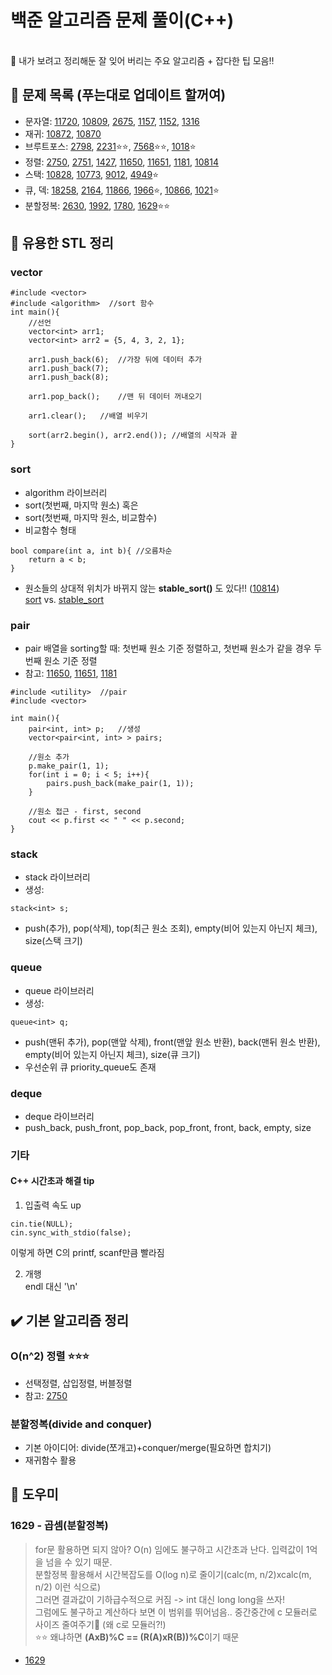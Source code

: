# 백준 알고리즘 문제 풀이(C++)
<br>
👀 내가 보려고 정리해둔 잘 잊어 버리는 주요 알고리즘 + 잡다한 팁 모음‼️

## 🔄 문제 목록 (푸는대로 업데이트 할꺼여)
- 문자열: [11720](https://github.com/dldbdud314/ps-study/blob/master/11720.cpp), [10809](https://github.com/dldbdud314/ps-study/blob/master/10809.cpp), [2675](https://github.com/dldbdud314/ps-study/blob/master/2675.cpp), [1157](https://github.com/dldbdud314/ps-study/blob/master/1157.cpp), [1152](https://github.com/dldbdud314/ps-study/blob/master/1152.cpp), [1316](https://github.com/dldbdud314/ps-study/blob/master/1316.cpp)
- 재귀: [10872](https://github.com/dldbdud314/ps-study/blob/master/10872.cpp), [10870](https://github.com/dldbdud314/ps-study/blob/master/10870.cpp)
- 브루트포스: [2798](https://github.com/dldbdud314/ps-study/blob/master/2798.cpp), [2231](https://github.com/dldbdud314/ps-study/blob/master/2231.cpp)⭐️⭐️, [7568](https://github.com/dldbdud314/ps-study/blob/master/7568.cpp)⭐️⭐️, [1018](https://github.com/dldbdud314/ps-study/blob/master/1018.cpp)⭐️
- 정렬: [2750](https://github.com/dldbdud314/ps-study/blob/master/2750.cpp), [2751](https://github.com/dldbdud314/ps-study/blob/master/2751.cpp), [1427](https://github.com/dldbdud314/ps-study/blob/master/1427.cpp), [11650](https://github.com/dldbdud314/ps-study/blob/master/11650.cpp), [11651](https://github.com/dldbdud314/ps-study/blob/master/11651.cpp), [1181](https://github.com/dldbdud314/ps-study/blob/master/1181.cpp), [10814](https://github.com/dldbdud314/ps-study/blob/master/10814.cpp)
- 스택: [10828](https://github.com/dldbdud314/ps-study/blob/master/10828.cpp), [10773](https://github.com/dldbdud314/ps-study/blob/master/10773.cpp), [9012](https://github.com/dldbdud314/ps-study/blob/master/9012.cpp), [4949](https://github.com/dldbdud314/ps-study/blob/master/4949.cpp)⭐️
- 큐, 덱: [18258](https://github.com/dldbdud314/ps-study/blob/master/18258.cpp), [2164](https://github.com/dldbdud314/ps-study/blob/master/2164.cpp), [11866](https://github.com/dldbdud314/ps-study/blob/master/11866.cpp), [1966](https://github.com/dldbdud314/ps-study/blob/master/1966.cpp)⭐️, [10866](https://github.com/dldbdud314/ps-study/blob/master/10866.cpp), [1021](https://github.com/dldbdud314/ps-study/blob/master/1021.cpp)⭐️
- 분할정복: [2630](https://github.com/dldbdud314/ps-study/blob/master/2630.cpp), [1992](https://github.com/dldbdud314/ps-study/blob/master/1992.cpp), [1780](https://github.com/dldbdud314/ps-study/blob/master/1780.cpp), [1629](https://github.com/dldbdud314/ps-study/blob/master/1629.cpp)⭐️⭐️

## 🔑 유용한 STL 정리
### vector
```
#include <vector>
#include <algorithm>  //sort 함수
int main(){
    //선언
    vector<int> arr1;
    vector<int> arr2 = {5, 4, 3, 2, 1};
    
    arr1.push_back(6);  //가장 뒤에 데이터 추가
    arr1.push_back(7);
    arr1.push_back(8);
    
    arr1.pop_back();    //맨 뒤 데이터 꺼내오기
    
    arr1.clear();   //배열 비우기
    
    sort(arr2.begin(), arr2.end()); //배열의 시작과 끝 
}
```

### sort
- algorithm 라이브러리 
- sort(첫번째, 마지막 원소) 혹은
- sort(첫번째, 마지막 원소, 비교함수)
- 비교함수 형태
```
bool compare(int a, int b){ //오름차순
    return a < b;
}
```
- 원소들의 상대적 위치가 바뀌지 않는 **stable_sort()** 도 있다!! ([10814](https://github.com/dldbdud314/ps-study/blob/master/10814.cpp))<br>
[sort](http://www.cplusplus.com/reference/algorithm/sort/) vs.
[stable_sort](http://www.cplusplus.com/reference/algorithm/stable_sort/)

### pair

- pair 배열을 sorting할 때: 첫번째 원소 기준 정렬하고, 첫번째 원소가 같을 경우 두번째 원소 기준 정렬
- 참고: [11650](https://github.com/dldbdud314/ps-study/blob/master/11650.cpp), [11651](https://github.com/dldbdud314/ps-study/blob/master/11651.cpp), [1181](https://github.com/dldbdud314/ps-study/blob/master/1181.cpp)
```
#include <utility>  //pair
#include <vector>

int main(){
    pair<int, int> p;   //생성
    vector<pair<int, int> > pairs;
    
    //원소 추가
    p.make_pair(1, 1);
    for(int i = 0; i < 5; i++){
        pairs.push_back(make_pair(1, 1));
    }
    
    //원소 접근 - first, second
    cout << p.first << " " << p.second;
}
```

### stack
- stack 라이브러리
- 생성:
```
stack<int> s;
```
- push(추가), pop(삭제), top(최근 원소 조회), empty(비어 있는지 아닌지 체크), size(스택 크기)

### queue
- queue 라이브러리
- 생성:
```
queue<int> q;
```
- push(맨뒤 추가), pop(맨앞 삭제), front(맨앞 원소 반환), back(맨뒤 원소 반환), empty(비어 있는지 아닌지 체크), size(큐 크기)
- 우선순위 큐 priority_queue도 존재

### deque
- deque 라이브러리
- push_back, push_front, pop_back, pop_front, front, back, empty, size 

### 기타
#### C++ 시간초과 해결 tip
1. 입출력 속도 up
```
cin.tie(NULL);
cin.sync_with_stdio(false);
```
이렇게 하면 C의 printf, scanf만큼 빨라짐

2. 개행<br>
endl 대신 '\n'


## ✔️ 기본 알고리즘 정리
### O(n^2) 정렬 ⭐️⭐️⭐️
- 선택정렬, 삽입정렬, 버블정렬
- 참고: [2750](https://github.com/dldbdud314/ps-study/blob/master/2750.cpp)

### 분할정복(divide and conquer)
- 기본 아이디어: divide(쪼개고)+conquer/merge(필요하면 합치기)
- 재귀함수 활용


## 📒 도우미
### 1629 - 곱셈(분할정복)
> for문 활용하면 되지 않아? O(n) 임에도 불구하고 시간초과 난다. 입력값이 1억을 넘을 수 있기 때문.<br>
> 분할정복 활용해서 시간복잡도를 O(log n)로 줄이기(calc(m, n/2)xcalc(m, n/2) 이런 식으로)<br>
> 그러면 결과값이 기하급수적으로 커짐 -> int 대신 long long을 쓰자!<br>
> 그럼에도 불구하고 계산하다 보면 이 범위를 뛰어넘음.. 중간중간에 c 모듈러로 사이즈 줄여주기👀 (왜 c로 모듈러?!)<br>
> ⭐️⭐️ 왜냐하면 **(AxB)%C == (R(A)xR(B))%C**이기 때문

- [1629](https://github.com/dldbdud314/ps-study/blob/master/1629.cpp)
